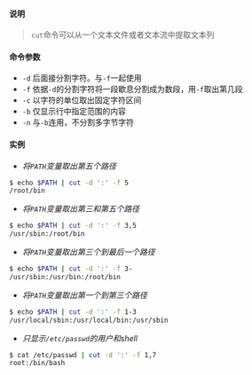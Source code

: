 #### 说明
> `cut`命令可以从一个文本文件或者文本流中提取文本列

#### 命令参数
- `-d` 后面接分割字符。与`-f`一起使用  
- `-f` 依据`-d`的分割字符将一段歇息分割成为数段，用`-f`取出第几段  
- `-c` 以字符的单位取出固定字符区间
- `-b` 仅显示行中指定范围的内容
- `-n` 与`-b`连用，不分割多字节字符

#### 实例
- *将`PATH`变量取出第五个路径*
```bash
$ echo $PATH | cut -d ':' -f 5
/root/bin
```
- *将`PATH`变量取出第三和第五个路径*
```bash
$ echo $PATH | cut -d ':' -f 3,5
/usr/sbin:/root/bin
```
- *将`PATH`变量取出第三个到最后一个路径*
```bash
$ echo $PATH | cut -d ':' -f 3-
/usr/sbin:/usr/bin:/root/bin
```
- *将`PATH`变量取出第一个到第三个路径*
```bash
$ echo $PATH | cut -d ':' -f 1-3
/usr/local/sbin:/usr/local/bin:/usr/sbin
```
- *只显示`/etc/passwd`的用户和shell*
```bash
$ cat /etc/passwd | cut -d ':' -f 1,7
root:/bin/bash
```